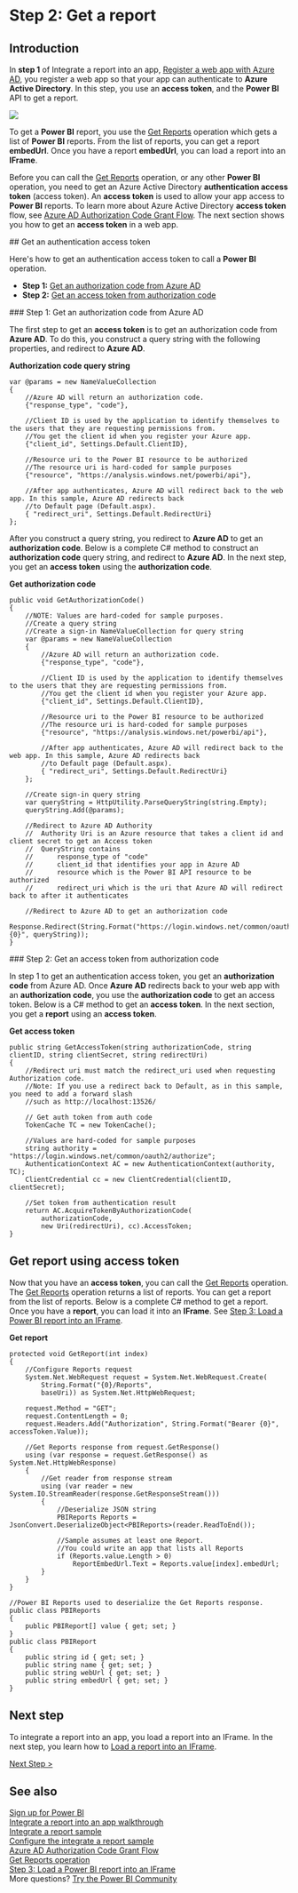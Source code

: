 <properties
   pageTitle="Get a Power BI report"
   description="Walkthrough to Integrate a report into an app - Get a Power BI report"
   services="powerbi"
   documentationCenter=""
   authors="guyinacube"
   manager="erikre"
   backup=""
   editor=""
   tags=""
   qualityFocus="no"
   qualityDate=""/>

<tags
   ms.service="powerbi"
   ms.devlang="NA"
   ms.topic="get-started-article"
   ms.tgt_pltfrm="NA"
   ms.workload="powerbi"
   ms.date="12/07/2016"
   ms.author="asaxton"/>

# Step 2: Get a report

## Introduction

In **step 1** of Integrate a report into an app, [Register a web app with Azure AD](powerbi-developer-integrate-report-register.md), you register a web app so that your app can authenticate to **Azure Active Directory**. In this step, you use an **access token**, and the **Power BI** API to get a report.

![](media\powerbi-developer-integrate-report\integrate-report-get-report.png)

To get a **Power BI** report, you use the [Get Reports](https://msdn.microsoft.com/library/mt634543.aspx) operation which gets a list of **Power BI** reports. From the list of reports, you can get a report **embedUrl**. Once you have a report **embedUrl**, you can load a report into an **IFrame**.

Before you can call the [Get Reports](https://msdn.microsoft.com/library/mt634543.aspx) operation, or any other **Power BI** operation, you need to get an Azure Active Directory **authentication access token** (access token). An **access token** is used to allow your app access to **Power BI** reports. To learn more about Azure Active Directory **access token** flow, see [Azure AD Authorization Code Grant Flow](https://msdn.microsoft.com/library/azure/dn645542.aspx). The next section shows you how to get an **access token** in a web app.

<a name="get-token"/>
## Get an authentication access token

Here's how to get an authentication access token to call a **Power BI** operation.

-	**Step 1:** [Get an authorization code from Azure AD](#auth-code)
-	**Step 2:** [Get an access token from authorization code](#access-token)

<a name="auth-code"/>
### Step 1: Get an authorization code from Azure AD

The first step to get an **access token** is to get an authorization code from **Azure AD**. To do this, you construct a query string with the following properties, and redirect to **Azure AD**.


**Authorization code query string**

```
var @params = new NameValueCollection
{
    //Azure AD will return an authorization code.
    {"response_type", "code"},

    //Client ID is used by the application to identify themselves to the users that they are requesting permissions from.
    //You get the client id when you register your Azure app.
    {"client_id", Settings.Default.ClientID},

    //Resource uri to the Power BI resource to be authorized
    //The resource uri is hard-coded for sample purposes
    {"resource", "https://analysis.windows.net/powerbi/api"},

    //After app authenticates, Azure AD will redirect back to the web app. In this sample, Azure AD redirects back
    //to Default page (Default.aspx).
    { "redirect_uri", Settings.Default.RedirectUri}
};
```

After you construct a query string, you redirect to **Azure AD** to get an **authorization code**.  Below is a complete C# method to construct an **authorization code** query string, and redirect to **Azure AD**. In the next step, you get an **access token** using the **authorization code**.

**Get authorization code**

```
public void GetAuthorizationCode()
{
    //NOTE: Values are hard-coded for sample purposes.
    //Create a query string
    //Create a sign-in NameValueCollection for query string
    var @params = new NameValueCollection
    {
        //Azure AD will return an authorization code.
        {"response_type", "code"},

        //Client ID is used by the application to identify themselves to the users that they are requesting permissions from.
        //You get the client id when you register your Azure app.
        {"client_id", Settings.Default.ClientID},

        //Resource uri to the Power BI resource to be authorized
        //The resource uri is hard-coded for sample purposes
        {"resource", "https://analysis.windows.net/powerbi/api"},

        //After app authenticates, Azure AD will redirect back to the web app. In this sample, Azure AD redirects back
        //to Default page (Default.aspx).
        { "redirect_uri", Settings.Default.RedirectUri}
    };

    //Create sign-in query string
    var queryString = HttpUtility.ParseQueryString(string.Empty);
    queryString.Add(@params);

    //Redirect to Azure AD Authority
    //  Authority Uri is an Azure resource that takes a client id and client secret to get an Access token
    //  QueryString contains
    //      response_type of "code"
    //      client_id that identifies your app in Azure AD
    //      resource which is the Power BI API resource to be authorized
    //      redirect_uri which is the uri that Azure AD will redirect back to after it authenticates

    //Redirect to Azure AD to get an authorization code
    Response.Redirect(String.Format("https://login.windows.net/common/oauth2/authorize?{0}", queryString));
}
```

<a name="access-token"/>
### Step 2: Get an access token from authorization code

In step 1 to get an authentication access token, you get an **authorization code** from Azure AD. Once **Azure AD** redirects back to your web app with an **authorization code**, you use the **authorization code** to get an access token. Below is a C# method to get an **access token**. In the next section, you get a **report** using an **access token**.

**Get access token**

```
public string GetAccessToken(string authorizationCode, string clientID, string clientSecret, string redirectUri)
{
    //Redirect uri must match the redirect_uri used when requesting Authorization code.
    //Note: If you use a redirect back to Default, as in this sample, you need to add a forward slash
    //such as http://localhost:13526/

    // Get auth token from auth code       
    TokenCache TC = new TokenCache();

    //Values are hard-coded for sample purposes
    string authority = "https://login.windows.net/common/oauth2/authorize";
    AuthenticationContext AC = new AuthenticationContext(authority, TC);
    ClientCredential cc = new ClientCredential(clientID, clientSecret);

    //Set token from authentication result
    return AC.AcquireTokenByAuthorizationCode(
        authorizationCode,
        new Uri(redirectUri), cc).AccessToken;
}
```

## Get report using access token

Now that you have an **access token**, you can call the [Get Reports](https://msdn.microsoft.com/library/mt634543.aspx) operation. The [Get Reports](https://msdn.microsoft.com/library/mt634543.aspx) operation returns a list of reports. You can get a report from the list of reports. Below is a complete C# method to get a report. Once you have a **report**, you can load it into an **IFrame**. See [Step 3: Load a Power BI report into an IFrame](powerbi-developer-integrate-report-load-report-iframe.md).

**Get report**

```
protected void GetReport(int index)
{
    //Configure Reports request
    System.Net.WebRequest request = System.Net.WebRequest.Create(
        String.Format("{0}/Reports",
        baseUri)) as System.Net.HttpWebRequest;

    request.Method = "GET";
    request.ContentLength = 0;
    request.Headers.Add("Authorization", String.Format("Bearer {0}", accessToken.Value));

    //Get Reports response from request.GetResponse()
    using (var response = request.GetResponse() as System.Net.HttpWebResponse)
    {
        //Get reader from response stream
        using (var reader = new System.IO.StreamReader(response.GetResponseStream()))
        {
            //Deserialize JSON string
            PBIReports Reports = JsonConvert.DeserializeObject<PBIReports>(reader.ReadToEnd());

            //Sample assumes at least one Report.
            //You could write an app that lists all Reports
            if (Reports.value.Length > 0)
                ReportEmbedUrl.Text = Reports.value[index].embedUrl;
        }
    }
}

//Power BI Reports used to deserialize the Get Reports response.
public class PBIReports
{
    public PBIReport[] value { get; set; }
}
public class PBIReport
{
    public string id { get; set; }
    public string name { get; set; }
    public string webUrl { get; set; }
    public string embedUrl { get; set; }
}
```

## Next step

To integrate a report into an app, you load a report into an IFrame. In the next step, you learn how to [Load a report into an IFrame](powerbi-developer-integrate-report-load-report-iframe.md).

[Next Step >](powerbi-developer-integrate-report-load-report-iframe.md)

## See also

[Sign up for Power BI](powerbi-admin-free-with-custom-azure-directory.md)  
[Integrate a report into an app walkthrough](powerbi-developer-integrate-report.md)  
[Integrate a report sample](https://github.com/Microsoft/PowerBI-CSharp/tree/master/samples/webforms/integrate-report-web-app)  
[Configure the integrate a report sample](powerbi-developer-integrate-report-register.md#configure-sample)  
[Azure AD Authorization Code Grant Flow](https://msdn.microsoft.com/library/azure/dn645542.aspx)  
[Get Reports operation](https://msdn.microsoft.com/library/mt634543.aspx)  
[Step 3: Load a Power BI report into an IFrame](powerbi-developer-integrate-report-load-report-iframe.md)  
More questions? [Try the Power BI Community](http://community.powerbi.com/)